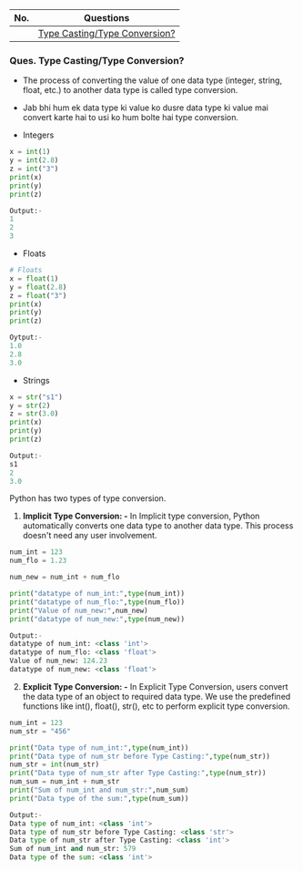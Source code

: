 |  No.  | Questions                                                          |
| :---: | ------------------------------------------------------------------ |
|       | [Type Casting/Type Conversion?](#ques-type-castingtype-conversion) |

### **Ques. Type Casting/Type Conversion?**
* The process of converting the value of one data type (integer, string, float, etc.) to another data type is called type conversion. 
* Jab bhi hum ek data type ki value ko dusre data type ki value mai convert karte hai to usi ko hum bolte hai type conversion.

* Integers
```python
x = int(1)
y = int(2.8)
z = int("3")
print(x)
print(y)
print(z)

Output:-
1
2
3
```
* Floats
```python
# Floats
x = float(1)
y = float(2.8)
z = float("3")
print(x)
print(y)
print(z)

Oytput:-
1.0
2.8
3.0
```
* Strings
```python
x = str("s1")
y = str(2)
z = str(3.0)
print(x)
print(y)
print(z)

Output:-
s1
2
3.0
```

Python has two types of type conversion.
1. **Implicit Type Conversion: -** In Implicit type conversion, Python automatically converts one data type to another data type. This process doesn't need any user involvement.
```python
num_int = 123
num_flo = 1.23

num_new = num_int + num_flo

print("datatype of num_int:",type(num_int))
print("datatype of num_flo:",type(num_flo))
print("Value of num_new:",num_new)
print("datatype of num_new:",type(num_new))

Output:-
datatype of num_int: <class 'int'>
datatype of num_flo: <class 'float'>
Value of num_new: 124.23
datatype of num_new: <class 'float'>
```
   
2. **Explicit Type Conversion: -** In Explicit Type Conversion, users convert the data type of an object to required data type. We use the predefined functions like int(), float(), str(), etc to perform explicit type conversion.
```python
num_int = 123
num_str = "456"

print("Data type of num_int:",type(num_int))
print("Data type of num_str before Type Casting:",type(num_str))
num_str = int(num_str)
print("Data type of num_str after Type Casting:",type(num_str))
num_sum = num_int + num_str
print("Sum of num_int and num_str:",num_sum)
print("Data type of the sum:",type(num_sum))

Output:-
Data type of num_int: <class 'int'>
Data type of num_str before Type Casting: <class 'str'>
Data type of num_str after Type Casting: <class 'int'>
Sum of num_int and num_str: 579
Data type of the sum: <class 'int'>
```